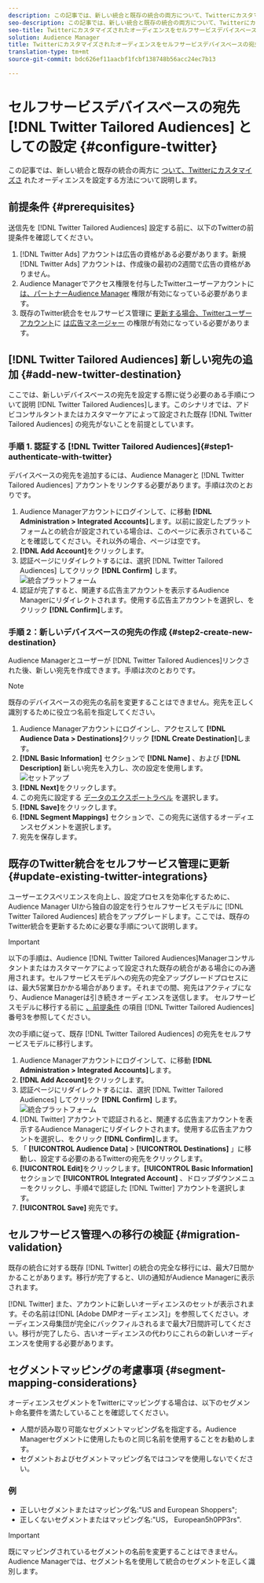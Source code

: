 ```yaml
---
description: この記事では、新しい統合と既存の統合の両方について、Twitterにカスタマイズされたオーディエンスを設定する方法について説明します。
seo-description: この記事では、新しい統合と既存の統合の両方について、Twitterにカスタマイズされたオーディエンスを設定する方法について説明します。
seo-title: Twitterにカスタマイズされたオーディエンスをセルフサービスデバイスベースの宛先として設定する
solution: Audience Manager
title: Twitterにカスタマイズされたオーディエンスをセルフサービスデバイスベースの宛先として設定する
translation-type: tm+mt
source-git-commit: bdc626ef11aacbf1fcbf138748b56acc24ec7b13

---
```



# セルフサービスデバイスベースの宛先 [!DNL Twitter Tailored Audiences] としての設定 {#configure-twitter}

この記事では、新しい統合と既存の統合の両方に [ついて、Twitterにカスタマイズさ](https://business.twitter.com/en/targeting/tailored-audiences.html) れたオーディエンスを設定する方法について説明します。

## 前提条件 {#prerequisites}

送信先を [!DNL Twitter Tailored Audiences] 設定する前に、以下のTwitterの前提条件を確認してください。

1. [!DNL Twitter Ads] アカウントは広告の資格がある必要があります。新規 [!DNL Twitter Ads] アカウントは、作成後の最初の2週間で広告の資格がありません。
2. Audience Managerでアクセス権限を付与したTwitterユーザーアカウントに [は、パートナーAudience Manager](https://business.twitter.com/en/help/troubleshooting/multi-user-login-faq.html#accesslevels) 権限が有効になっている必要があります。
3. 既存のTwitter統合をセルフサービス管理に [更新する場合、Twitterユーザーアカウント](#update-existing-twitter-integrations)に [は広告マネージャー](https://business.twitter.com/en/help/troubleshooting/multi-user-login-faq.html#accesslevels) の権限が有効になっている必要があります。

## [!DNL Twitter Tailored Audiences] 新しい宛先の追加 {#add-new-twitter-destination}

ここでは、新しいデバイスベースの宛先を設定する際に従う必要のある手順について説明 [!DNL Twitter Tailored Audiences]します。このシナリオでは、アドビコンサルタントまたはカスタマーケアによって設定された既存 [!DNL Twitter Tailored Audiences] の宛先がないことを前提としています。

### 手順 1. 認証する [!DNL Twitter Tailored Audiences]{#step1-authenticate-with-twitter}

デバイスベースの宛先を追加するには、Audience Managerと [!DNL Twitter Tailored Audiences] アカウントをリンクする必要があります。手順は次のとおりです。

1. Audience Managerアカウントにログインして、に移動 **[!DNL Administration > Integrated Accounts]**&#x200B;します。以前に設定したプラットフォームとの統合が設定されている場合は、このページに表示されていることを確認してください。それ以外の場合、ページは空です。
2. **[!DNL Add Account]**&#x200B;をクリックします。
3. 認証ページにリダイレクトするには、選択 [!DNL Twitter Tailored Audiences] してクリック **[!DNL Confirm]** します。![統合プラットフォーム](assets/dbd-integrated-platforms.png)
4. 認証が完了すると、関連する広告主アカウントを表示するAudience Managerにリダイレクトされます。使用する広告主アカウントを選択し、をクリック **[!DNL Confirm]**&#x200B;します。

### 手順 2：新しいデバイスベースの宛先の作成 {#step2-create-new-destination}

Audience Managerとユーザーが [!DNL Twitter Tailored Audiences]リンクされた後、新しい宛先を作成できます。手順は次のとおりです。

>[!NOTE]
>
>既存のデバイスベースの宛先の名前を変更することはできません。宛先を正しく識別するために役立つ名前を指定してください。

1. Audience Managerアカウントにログインし、アクセスして **[!DNL Audience Data > Destinations]**&#x200B;クリック **[!DNL Create Destination]**&#x200B;します。
2. **[!DNL Basic Information]** セクションで **[!DNL Name]** 、および **[!DNL Description]** 新しい宛先を入力し、次の設定を使用します。 ![セットアップ](assets/dbd-new-basic.png)
3. **[!DNL Next]**&#x200B;をクリックします。
4. この宛先に設定する [データのエクスポートラベル](/help/using/features/data-export-controls.md#controls-labels) を選択します。
5. **[!DNL Save]**&#x200B;をクリックします。
6. **[!DNL Segment Mappings]** セクションで、この宛先に送信するオーディエンスセグメントを選択します。
7. 宛先を保存します。

## 既存のTwitter統合をセルフサービス管理に更新 {#update-existing-twitter-integrations}

ユーザーエクスペリエンスを向上し、設定プロセスを効率化するために、Audience Manager UIから独自の設定を行うセルフサービスモデルに [!DNL Twitter Tailored Audiences] 統合をアップグレードします。ここでは、既存のTwitter統合を更新するために必要な手順について説明します。

>[!IMPORTANT]
>
>以下の手順は、Audience [!DNL Twitter Tailored Audiences]Managerコンサルタントまたはカスタマーケアによって設定された既存の統合がある場合にのみ適用されます。セルフサービスモデルへの宛先の完全アップグレードプロセスには、最大5営業日かかる場合があります。それまでの間、宛先はアクティブになり、Audience Managerは引き続きオーディエンスを送信します。
> セルフサービスモデルに移行する前に [、前提条件](#prerequisites) の項目 [!DNL Twitter Tailored Audiences] 番号3を参照してください。

次の手順に従って、既存 [!DNL Twitter Tailored Audiences] の宛先をセルフサービスモデルに移行します。

1. Audience Managerアカウントにログインして、に移動 **[!DNL Administration > Integrated Accounts]**&#x200B;します。
1. **[!DNL Add Account]**&#x200B;をクリックします。
1. 認証ページにリダイレクトするには、選択 [!DNL Twitter Tailored Audiences] してクリック **[!DNL Confirm]** します。![統合プラットフォーム](assets/dbd-integrated-platforms.png)
1. [!DNL Twitter] アカウントで認証されると、関連する広告主アカウントを表示するAudience Managerにリダイレクトされます。使用する広告主アカウントを選択し、をクリック **[!DNL Confirm]**&#x200B;します。
1. 「 **[!UICONTROL Audience Data]** &gt; **[!UICONTROL Destinations]** 」に移動し、設定する必要のあるTwitterの宛先をクリックします。
1. **[!UICONTROL Edit]**&#x200B;をクリックします。**[!UICONTROL Basic Information]** セクションで **[!UICONTROL Integrated Account]** 、ドロップダウンメニューをクリックし、手順4で認証した [!DNL Twitter] アカウントを選択します。
1. **[!UICONTROL Save]** 宛先です。

## セルフサービス管理への移行の検証 {#migration-validation}

既存の統合に対する既存 [!DNL Twitter] の統合の完全な移行には、最大7日間かかることがあります。移行が完了すると、UIの通知がAudience Managerに表示されます。

[!DNL Twitter] また、アカウントに新しいオーディエンスのセットが表示されます。その名前は[!DNL [Adobe DMPオーディエンス]」を参照してください。オーディエンス母集団が完全にバックフィルされるまで最大7日間許可してください。移行が完了したら、古いオーディエンスの代わりにこれらの新しいオーディエンスを使用する必要があります。

## セグメントマッピングの考慮事項 {#segment-mapping-considerations}

オーディエンスセグメントをTwitterにマッピングする場合は、以下のセグメント命名要件を満たしていることを確認してください。

* 人間が読み取り可能なセグメントマッピング名を指定する。Audience Managerセグメントに使用したものと同じ名前を使用することをお勧めします。
* セグメントおよびセグメントマッピング名ではコンマを使用しないでください。

### 例

* 正しいセグメントまたはマッピング名:"US and European Shoppers";
* 正しくないセグメントまたはマッピング名:"US， European5h0PP3rs".

>[!IMPORTANT]
>
>既にマッピングされているセグメントの名前を変更することはできません。Audience Managerでは、セグメント名を使用して統合のセグメントを正しく識別します。
